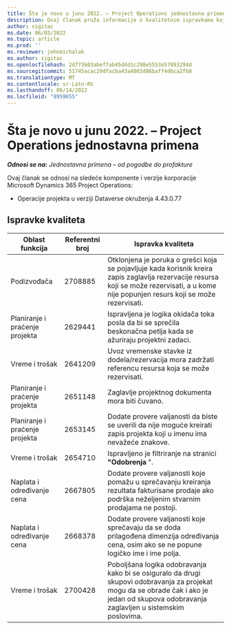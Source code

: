```yaml
---
title: Šta je novo u junu 2022. – Project Operations jednostavna primena
description: Ovaj članak pruža informacije o kvalitetnim ispravkama koje su dostupne u izdanju Microsoft Dynamics 365 Project Operations lite primene u junu 2022.
author: sigitac
ms.date: 06/03/2022
ms.topic: article
ms.prod: ''
ms.reviewer: johnmichalak
ms.author: sigitac
ms.openlocfilehash: 2d773603abef7ab45d4d1c298e5553e57893294d
ms.sourcegitcommit: 51745acac29dfacba43a4003d86baff4d6ca2fb8
ms.translationtype: MT
ms.contentlocale: sr-Latn-RS
ms.lasthandoff: 06/14/2022
ms.locfileid: "8959655"
---
```

# <a name="whats-new-june-2022---project-operations-lite-deployment"></a>Šta je novo u junu 2022. – Project Operations jednostavna primena

_**Odnosi se na:** Jednostavna primena – od pogodbe do profakture_

Ovaj članak se odnosi na sledeće komponente i verzije korporacije Microsoft Dynamics 365 Project Operations:

- Operacije projekta u verziji Dataverse okruženja 4.43.0.77

## <a name="quality-updates"></a>Ispravke kvaliteta

| Oblast funkcija | Referentni broj | Ispravka kvaliteta |
| --- | --- | --- |
| Podizvođača | 2708885 | Otklonjena je poruka o grešci koja se pojavljuje kada korisnik kreira zapis zaglavlja rezervacije resursa koji se može rezervisati, a u kome nije popunjen resurs koji se može rezervisati. |
| Planiranje i praćenje projekta | 2629441 | Ispravljena je logika okidača toka posla da bi se sprečila beskonačna petlja kada se ažuriraju projektni zadaci. |
| Vreme i trošak | 2641209 | Uvoz vremenske stavke iz dodela/rezervacija mora zadržati referencu resursa koja se može rezervisati. |
| Planiranje i praćenje projekta | 2651148 | Zaglavlje projektnog dokumenta mora biti čuvano.|
| Planiranje i praćenje projekta | 2653145 | Dodate provere valjanosti da biste se uverili da nije moguće kreirati zapis projekta koji u imenu ima nevažeće znakove. |
| Vreme i trošak | 2654710 | Ispravljeno je filtriranje na stranici **"Odobrenja** ". |
| Naplata i određivanje cena | 2667805 | Dodate provere valjanosti koje pomažu u sprečavanju kreiranja rezultata fakturisane prodaje ako podrška neželjenim stvarnim prodajama ne postoji. |
| Naplata i određivanje cena | 2668378 | Dodate provere valjanosti koje sprečavaju da se doda prilagođena dimenzija određivanja cena, osim ako se ne popune logičko ime i ime polja. |
| Vreme i trošak | 2700428 | Poboljšana logika odobravanja kako bi se osiguralo da drugi skupovi odobravanja za projekat mogu da se obrade čak i ako je jedan od skupova odobravanja zaglavljen u sistemskim poslovima. |
